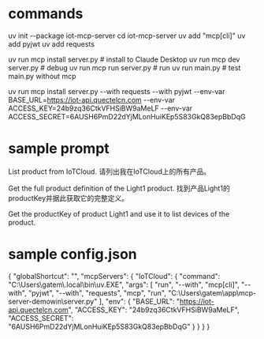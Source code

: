 commands
====
uv init --package iot-mcp-server
cd iot-mcp-server
uv add "mcp[cli]"
uv add pyjwt
uv add requests

uv run mcp install server.py # install to Claude Desktop
uv run mcp dev server.py     # debug
uv run mcp run server.py     # run
uv run main.py               # test main.py without mcp

uv run mcp install server.py --with requests --with pyjwt --env-var BASE_URL=https://iot-api.quectelcn.com --env-var ACCESS_KEY=24b9zq36CtkVFHSiBW9aMeLF --env-var ACCESS_SECRET=6AUSH6PmD22dYjMLonHuiKEp5S83GkQ83epBbDqG

sample prompt
====
List product from IoTCloud.
请列出我在IoTCloud上的所有产品。

Get the full product definition of the Light1 
product.
找到产品Light1的productKey并据此获取它的完整定义。

Get the productKey of product Light1 and use it to list devices of the product.

sample config.json
====
{
  "globalShortcut": "",
  "mcpServers": {
    "IoTCloud": {
      "command": "C:\\Users\\gatem\\.local\\bin\\uv.EXE",
      "args": [
        "run",
        "--with",
        "mcp[cli]",
        "--with",
        "pyjwt",
        "--with",
        "requests",
        "mcp",
        "run",
        "C:\\Users\\gatem\\app\\mcp-server-demowin\\server.py"
      ],
      "env": {
        "BASE_URL": "https://iot-api.quectelcn.com",
        "ACCESS_KEY": "24b9zq36CtkVFHSiBW9aMeLF",
        "ACCESS_SECRET": "6AUSH6PmD22dYjMLonHuiKEp5S83GkQ83epBbDqG"
      }
    }
  }
}
